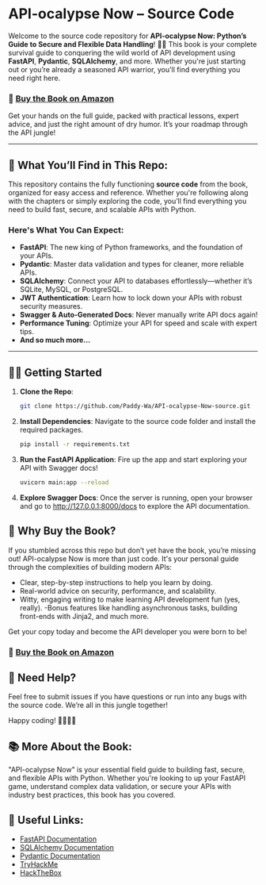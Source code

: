 # API-ocalypse Now – Source Code

Welcome to the source code repository for **API-ocalypse Now: Python’s Guide to Secure and Flexible Data Handling**! 🐍🎉 This book is your complete survival guide to conquering the wild world of API development using **FastAPI**, **Pydantic**, **SQLAlchemy**, and more. Whether you're just starting out or you’re already a seasoned API warrior, you'll find everything you need right here.

### 📘 [Buy the Book on Amazon](https://www.amazon.com/s?k=API-ocalypse+Now)  
Get your hands on the full guide, packed with practical lessons, expert advice, and just the right amount of dry humor. It’s your roadmap through the API jungle!

---

## 🚀 What You’ll Find in This Repo:
This repository contains the fully functioning **source code** from the book, organized for easy access and reference. Whether you're following along with the chapters or simply exploring the code, you’ll find everything you need to build fast, secure, and scalable APIs with Python.

### Here's What You Can Expect:
- **FastAPI**: The new king of Python frameworks, and the foundation of your APIs.
- **Pydantic**: Master data validation and types for cleaner, more reliable APIs.
- **SQLAlchemy**: Connect your API to databases effortlessly—whether it’s SQLite, MySQL, or PostgreSQL.
- **JWT Authentication**: Learn how to lock down your APIs with robust security measures.
- **Swagger & Auto-Generated Docs**: Never manually write API docs again!
- **Performance Tuning**: Optimize your API for speed and scale with expert tips.
- **And so much more…**

---

## 🧑‍💻 Getting Started

1. **Clone the Repo**:
   ```bash
   git clone https://github.com/Paddy-Wa/API-ocalypse-Now-source.git

2. **Install Dependencies**: Navigate to the source code folder and install the required packages.
   ```bash
   pip install -r requirements.txt

3. **Run the FastAPI Application**: Fire up the app and start exploring your API with Swagger docs!
   ```bash
   uvicorn main:app --reload

4. **Explore Swagger Docs**: Once the server is running, open your browser and go to http://127.0.0.1:8000/docs to explore the API documentation.

## 🤔 Why Buy the Book?
If you stumbled across this repo but don’t yet have the book, you’re missing out! API-ocalypse Now is more than just code. It's your personal guide through the complexities of building modern APIs:

- Clear, step-by-step instructions to help you learn by doing.
- Real-world advice on security, performance, and scalability.
- Witty, engaging writing to make learning API development fun (yes, really).
 -Bonus features like handling asynchronous tasks, building front-ends with Jinja2, and much more.

Get your copy today and become the API developer you were born to be!
### 📘 [Buy the Book on Amazon](https://www.amazon.com/s?k=API-ocalypse+Now)

## 💬 Need Help?
Feel free to submit issues if you have questions or run into any bugs with the source code. We’re all in this jungle together!

Happy coding! 👨‍💻👩‍💻

## 📚 More About the Book:
"API-ocalypse Now" is your essential field guide to building fast, secure, and flexible APIs with Python. Whether you're looking to up your FastAPI game, understand complex data validation, or secure your APIs with industry best practices, this book has you covered.

## 🔗 Useful Links:
- [FastAPI Documentation](https://fastapi.tiangolo.com/)
- [SQLAlchemy Documentation](https://www.sqlalchemy.org/docs/)
- [Pydantic Documentation](https://pydantic-docs.helpmanual.io/)
- [TryHackMe](https://tryhackme.com/)
- [HackTheBox](https://www.hackthebox.com/)


